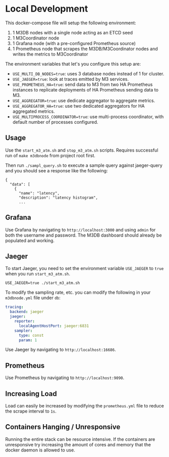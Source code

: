 # Local Development

This docker-compose file will setup the following environment:

1. 1 M3DB nodes with a single node acting as an ETCD seed
2. 1 M3Coordinator node
3. 1 Grafana node (with a pre-configured Prometheus source)
4. 1 Prometheus node that scrapes the M3DB/M3Coordinator nodes and writes the metrics to M3Coordinator

The environment variables that let's you configure this setup are:
- `USE_MULTI_DB_NODES=true`: uses 3 database nodes instead of 1 for cluster.
- `USE_JAEGER=true`: look at traces emitted by M3 services.
- `USE_PROMETHEUS_HA=true`: send data to M3 from two HA Prometheus instances to replicate deployments of HA Prometheus sending data to M3.
- `USE_AGGREGATOR=true`: use dedicate aggregator to aggregate metrics.
- `USE_AGGREGATOR_HA=true`: use two dedicated aggregators for HA aggregated metrics.
- `USE_MULTIPROCESS_COORDINATOR=true`: use multi-process coordinator, with default number of processes configured.

## Usage

Use the `start_m3_atm.sh` and `stop_m3_atm.sh` scripts. Requires successful run of `make m3dbnode` from project root first.

Then run `./sampl_query.sh` to execute a sample query against jaeger-query and you should see a response like the following:
```
{
  "data": [
    {
      "name": "latency",
      "description": "latency histogram",
      ...
```

## Grafana

Use Grafana by navigating to `http://localhost:3000` and using `admin` for both the username and password. The M3DB dashboard should already be populated and working.

## Jaeger

To start Jaeger, you need to set the environment variable `USE_JAEGER` to `true` when you run `start_m3_atm.sh`.

```
USE_JAEGER=true ./start_m3_atm.sh
```

To modify the sampling rate, etc. you can modify the following in your `m3dbnode.yml` file under `db`:

```yaml
tracing:
  backend: jaeger
  jaeger:
    reporter:
      localAgentHostPort: jaeger:6831
    sampler:
      type: const
      param: 1
```

Use Jaeger by navigating to `http://localhost:16686`.

## Prometheus

Use Prometheus by navigating to `http://localhost:9090`.

## Increasing Load

Load can easily be increased by modifying the `prometheus.yml` file to reduce the scrape interval to `1s`.

## Containers Hanging / Unresponsive

Running the entire stack can be resource intensive. If the containers are unresponsive try increasing the amount of cores and memory that the docker daemon is allowed to use.
